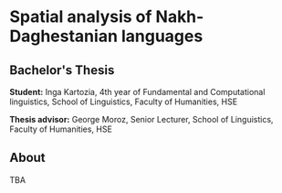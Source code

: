# Spatial analysis of Nakh-Daghestanian languages
## Bachelor's Thesis 
**Student:**  Inga Kartozia, 4th year of Fundamental and Computational linguistics, School of Linguistics, Faculty of Humanities, HSE

**Thesis advisor:** George Moroz, Senior Lecturer, School of Linguistics, Faculty of Humanities, HSE

## About 

TBA

